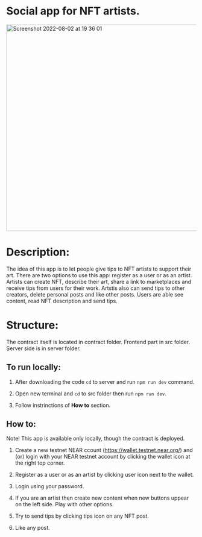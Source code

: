 Social app for NFT artists.
========================
<img width="548" alt="Screenshot 2022-08-02 at 19 36 01" src="https://user-images.githubusercontent.com/81642088/182391195-6b4a23ab-ed0a-4164-8861-899062327564.png">



Description:
=================
The idea of this app is to let people give tips to NFT artists to support their art.
There are two options to use this app: register as a user or as an artist.
Artists can create NFT, describe their art, share a link to marketplaces and receive tips from users for their work. Artstis also can send tips to other creators, delete personal posts and like other posts.
Users are able see content, read NFT description and send tips.


Structure:
================
The contract itself is located in contract folder. 
Frontend part in src folder.
Server side is in server folder.



To run locally:
----
1. After downloading the code ```cd``` to server and run ```npm run dev``` command.

2. Open new terminal and ```cd``` to src folder then run ```npm run dev```.

3. Follow instrinctions of **How to** section.


How to:
----
Note! This app is available only locally, though the contract is deployed.


1. Create a new testnet NEAR ccount (https://wallet.testnet.near.org/) and (or) login with your NEAR testnet account by clicking the wallet icon at the right top corner.

2. Register as a user or as an artist by clicking user icon next to the wallet.

3. Login using your password.

4. If you are an artist then create new content when new buttons uppear on the left side. Play with other options.

5. Try to send tips by clicking tips icon on any NFT post. 

6. Like any post.
